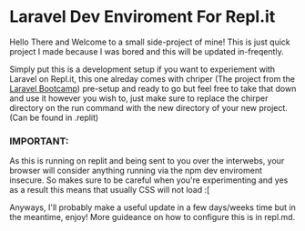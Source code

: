 # Laravel Dev Enviroment For Repl.it

Hello There and Welcome to a small side-project of mine! This is just quick project I made because I was bored and this will be updated in-freqently. 

Simply put this is a development setup if you want to experiement with Laravel on Repl.it, this one alreday comes with chriper (The project from the [Laravel Bootcamp](https://bootcamp.laravel.com)) pre-setup and ready to go but feel free to take that down and use it however you wish to, just make sure to replace the chirper directory on the run command with the new directory of your new project. (Can be found in .replit)

### IMPORTANT:
As this is running on replit and being sent to you over the interwebs, your browser will consider anything running via the npm dev enviroment insecure. So makes sure to be careful when you're experimenting and yes as a result this means that usually CSS will not load :[

Anyways, I'll probably make a useful update in a few days/weeks time but in the meantime, enjoy! More guideance on how to configure this is in repl.md.